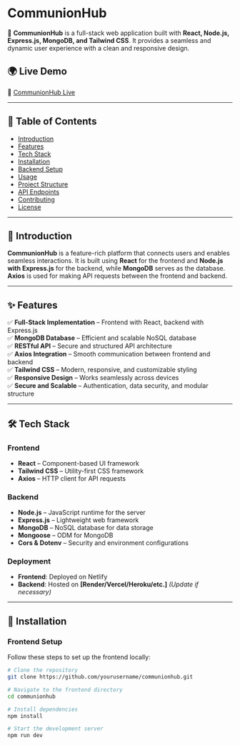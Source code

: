 # CommunionHub

🚀 **CommunionHub** is a full-stack web application built with **React, Node.js, Express.js, MongoDB, and Tailwind CSS**. It provides a seamless and dynamic user experience with a clean and responsive design.

## 🌍 Live Demo
🔗 [CommunionHub Live](https://beamish-seahorse-09ce51.netlify.app/)

---

## 📖 Table of Contents
- [Introduction](#introduction)
- [Features](#features)
- [Tech Stack](#tech-stack)
- [Installation](#installation)
- [Backend Setup](#backend-setup)
- [Usage](#usage)
- [Project Structure](#project-structure)
- [API Endpoints](#api-endpoints)
- [Contributing](#contributing)
- [License](#license)

---

## 📌 Introduction
**CommunionHub** is a feature-rich platform that connects users and enables seamless interactions. It is built using **React** for the frontend and **Node.js with Express.js** for the backend, while **MongoDB** serves as the database. **Axios** is used for making API requests between the frontend and backend.

---

## ✨ Features
✅ **Full-Stack Implementation** – Frontend with React, backend with Express.js  
✅ **MongoDB Database** – Efficient and scalable NoSQL database  
✅ **RESTful API** – Secure and structured API architecture  
✅ **Axios Integration** – Smooth communication between frontend and backend  
✅ **Tailwind CSS** – Modern, responsive, and customizable styling  
✅ **Responsive Design** – Works seamlessly across devices  
✅ **Secure and Scalable** – Authentication, data security, and modular structure  

---

## 🛠 Tech Stack
### **Frontend**
- **React** – Component-based UI framework  
- **Tailwind CSS** – Utility-first CSS framework  
- **Axios** – HTTP client for API requests  

### **Backend**
- **Node.js** – JavaScript runtime for the server  
- **Express.js** – Lightweight web framework  
- **MongoDB** – NoSQL database for data storage  
- **Mongoose** – ODM for MongoDB  
- **Cors & Dotenv** – Security and environment configurations  

### **Deployment**
- **Frontend**: Deployed on Netlify  
- **Backend**: Hosted on **[Render/Vercel/Heroku/etc.]** *(Update if necessary)*  

---

## 🔧 Installation
### **Frontend Setup**
Follow these steps to set up the frontend locally:

```sh
# Clone the repository
git clone https://github.com/yourusername/communionhub.git

# Navigate to the frontend directory
cd communionhub

# Install dependencies
npm install

# Start the development server
npm run dev
